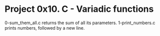 # Project 0x10. C - Variadic functions
0-sum_them_all.c returns the sum of all its parameters.
1-print_numbers.c prints numbers, followed by a new line.
